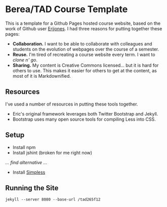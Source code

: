 # Berea/TAD Course Template

This is a template for a Github Pages hosted course website, based on the work of Github user [Erjjones](https://github.com/erjjones/). I had three reasons for putting together these pages:

* **Collaboration.** I want to be able to collaborate with colleagues and students on the evolution of webpages over the course of a semester.
* **Reuse.** I'm tired of recreating a course website every term. I want to *clone n' go*.
* **Sharing.** My content is Creative Commons licensed... but it is hard for others to use. This makes it easier for others to get at the content, as most of it is Markdownified.

## Resources

I've used a number of resources in putting these tools together.

* Eric's original framework leverages both Twitter Bootstrap and Jekyll.
* Bootstrap uses many open source tools for compiling Less into CSS.

## Setup

* Install npm
* Install jshint (broken for me right now)

*... find alternative ...*

* Install [Simpless](http://wearekiss.com/simpless)

## Running the Site

```
jekyll --server 8080 --base-url /tad265f12
```